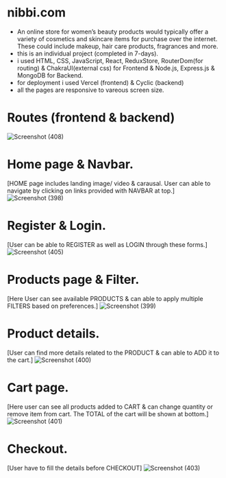 # nibbi.com
- An online store for women’s beauty products would typically offer a variety of cosmetics and skincare items for purchase over the internet. These could include makeup, hair care products, fragrances and more.
- this is an individual project (completed in 7-days).
- i used HTML, CSS, JavaScript, React, ReduxStore, RouterDom(for routing) & ChakraUI(external css) for Frontend & Node.js, Express.js & MongoDB for Backend.
- for deployment i used Vercel (frontend) & Cyclic (backend)
- all the pages are responsive to vareous screen size.

# Routes (frontend & backend)
![Screenshot (408)](https://user-images.githubusercontent.com/107465553/226318914-85c94a36-cb64-4977-b33c-705dd042fa80.png)

# Home page & Navbar.
[HOME page includes landing image/ video & carausal. User can able to navigate by clicking on links provided with NAVBAR at top.]
![Screenshot (398)](https://user-images.githubusercontent.com/107465553/226311114-fa0085c6-ce43-4404-bf5a-41b0925c8569.png)

# Register & Login.
[User can be able to REGISTER as well as LOGIN through these forms.]
![Screenshot (405)](https://user-images.githubusercontent.com/107465553/226311215-28150c36-3416-40b1-a151-715bc3feb878.png)

# Products page & Filter.
[Here User can see available PRODUCTS & can able to apply multiple FILTERS based on preferences.]
![Screenshot (399)](https://user-images.githubusercontent.com/107465553/226311404-bee0d51a-2412-48b7-abaf-e007a4d06fc7.png)

# Product details.
[User can find more details related to the PRODUCT & can able to ADD it to the cart.]
![Screenshot (400)](https://user-images.githubusercontent.com/107465553/226311424-73171a20-a0f8-47ec-a9c9-309a7fa59f27.png)

# Cart page.
[Here user can see all products added to CART & can change quantity or remove item from cart. The TOTAL of the cart will be shown at bottom.]
![Screenshot (401)](https://user-images.githubusercontent.com/107465553/226311439-b47df304-da73-4ca8-b334-9fda66bdcbb7.png)

# Checkout.
[User have to fill the details before CHECKOUT]
![Screenshot (403)](https://user-images.githubusercontent.com/107465553/226311473-3d9bba1c-1474-4f60-a557-26e2d0a7d827.png)
